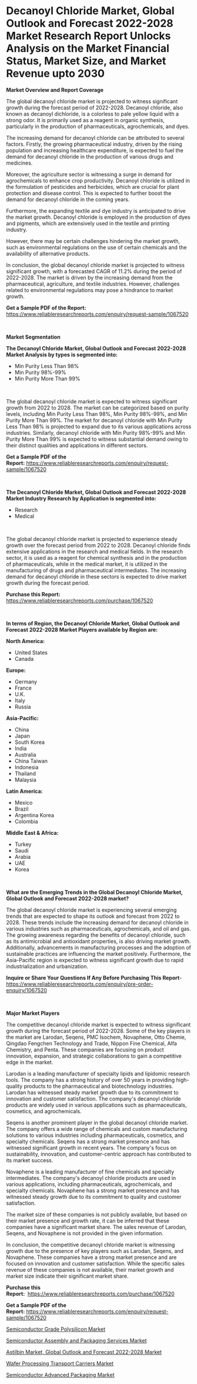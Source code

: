 <p><h1>Decanoyl Chloride Market, Global Outlook and Forecast 2022-2028 Market Research Report Unlocks Analysis on the Market Financial Status, Market Size, and Market Revenue upto 2030</h1></p><p><strong>Market Overview and Report Coverage</strong></p>
<p><p>The global decanoyl chloride market is projected to witness significant growth during the forecast period of 2022-2028. Decanoyl chloride, also known as decanoyl dichloride, is a colorless to pale yellow liquid with a strong odor. It is primarily used as a reagent in organic synthesis, particularly in the production of pharmaceuticals, agrochemicals, and dyes.</p><p>The increasing demand for decanoyl chloride can be attributed to several factors. Firstly, the growing pharmaceutical industry, driven by the rising population and increasing healthcare expenditure, is expected to fuel the demand for decanoyl chloride in the production of various drugs and medicines.</p><p>Moreover, the agriculture sector is witnessing a surge in demand for agrochemicals to enhance crop productivity. Decanoyl chloride is utilized in the formulation of pesticides and herbicides, which are crucial for plant protection and disease control. This is expected to further boost the demand for decanoyl chloride in the coming years.</p><p>Furthermore, the expanding textile and dye industry is anticipated to drive the market growth. Decanoyl chloride is employed in the production of dyes and pigments, which are extensively used in the textile and printing industry.</p><p>However, there may be certain challenges hindering the market growth, such as environmental regulations on the use of certain chemicals and the availability of alternative products.</p><p>In conclusion, the global decanoyl chloride market is projected to witness significant growth, with a forecasted CAGR of 11.2% during the period of 2022-2028. The market is driven by the increasing demand from the pharmaceutical, agriculture, and textile industries. However, challenges related to environmental regulations may pose a hindrance to market growth.</p></p>
<p><strong>Get a Sample PDF of the Report:</strong> <a href="https://www.reliableresearchreports.com/enquiry/request-sample/1067520">https://www.reliableresearchreports.com/enquiry/request-sample/1067520</a></p>
<p>&nbsp;</p>
<p><strong>Market Segmentation</strong></p>
<p><strong>The Decanoyl Chloride Market, Global Outlook and Forecast 2022-2028 Market Analysis by types is segmented into:</strong></p>
<p><ul><li>Min Purity Less Than 98%</li><li>Min Purity 98%-99%</li><li>Min Purity More Than 99%</li></ul></p>
<p>&nbsp;</p>
<p><p>The global decanoyl chloride market is expected to witness significant growth from 2022 to 2028. The market can be categorized based on purity levels, including Min Purity Less Than 98%, Min Purity 98%-99%, and Min Purity More Than 99%. The market for decanoyl chloride with Min Purity Less Than 98% is projected to expand due to its various applications across industries. Similarly, decanoyl chloride with Min Purity 98%-99% and Min Purity More Than 99% is expected to witness substantial demand owing to their distinct qualities and applications in different sectors.</p></p>
<p><strong>Get a Sample PDF of the Report:</strong>&nbsp;<a href="https://www.reliableresearchreports.com/enquiry/request-sample/1067520">https://www.reliableresearchreports.com/enquiry/request-sample/1067520</a></p>
<p>&nbsp;</p>
<p><strong>The Decanoyl Chloride Market, Global Outlook and Forecast 2022-2028 Market Industry Research by Application is segmented into:</strong></p>
<p><ul><li>Research</li><li>Medical</li></ul></p>
<p>&nbsp;</p>
<p><p>The global decanoyl chloride market is projected to experience steady growth over the forecast period from 2022 to 2028. Decanoyl chloride finds extensive applications in the research and medical fields. In the research sector, it is used as a reagent for chemical synthesis and in the production of pharmaceuticals, while in the medical market, it is utilized in the manufacturing of drugs and pharmaceutical intermediates. The increasing demand for decanoyl chloride in these sectors is expected to drive market growth during the forecast period.</p></p>
<p><strong>Purchase this Report:</strong>&nbsp; <a href="https://www.reliableresearchreports.com/purchase/1067520">https://www.reliableresearchreports.com/purchase/1067520</a></p>
<p>&nbsp;</p>
<p><strong>In terms of Region, the Decanoyl Chloride Market, Global Outlook and Forecast 2022-2028 Market Players available by Region are:</strong></p>
<p>
    <p> <strong> North America: </strong>
        <ul>
            <li>United States</li>
            <li>Canada</li>
        </ul>
        </p> 
    <p> <strong> Europe: </strong>
        <ul>
            <li>Germany</li>
            <li>France</li>
            <li>U.K.</li>
            <li>Italy</li>
            <li>Russia</li>
        </ul>
        </p> 
    <p> <strong> Asia-Pacific: </strong>
        <ul>
            <li>China</li>
            <li>Japan</li>
            <li>South Korea</li>
            <li>India</li>
            <li>Australia</li>
            <li>China Taiwan</li>
            <li>Indonesia</li>
            <li>Thailand</li>
            <li>Malaysia</li>
        </ul>
        </p> 
    <p> <strong> Latin America: </strong>
        <ul>
            <li>Mexico</li>
            <li>Brazil</li>
            <li>Argentina Korea</li>
            <li>Colombia</li>
        </ul>
        </p> 
    <p> <strong> Middle East & Africa: </strong>
        <ul>
            <li>Turkey</li>
            <li>Saudi</li>
            <li>Arabia</li>
            <li>UAE</li>
            <li>Korea</li>
        </ul>
    </p>
    </p>
<p>&nbsp;</p>
<p><strong>What are the Emerging Trends in the Global Decanoyl Chloride Market, Global Outlook and Forecast 2022-2028 market?</strong></p>
<p><p>The global decanoyl chloride market is experiencing several emerging trends that are expected to shape its outlook and forecast from 2022 to 2028. These trends include the increasing demand for decanoyl chloride in various industries such as pharmaceuticals, agrochemicals, and oil and gas. The growing awareness regarding the benefits of decanoyl chloride, such as its antimicrobial and antioxidant properties, is also driving market growth. Additionally, advancements in manufacturing processes and the adoption of sustainable practices are influencing the market positively. Furthermore, the Asia-Pacific region is expected to witness significant growth due to rapid industrialization and urbanization.</p></p>
<p><strong>Inquire or Share Your Questions If Any Before Purchasing This Report</strong>- <a href="https://www.reliableresearchreports.com/enquiry/pre-order-enquiry/1067520">https://www.reliableresearchreports.com/enquiry/pre-order-enquiry/1067520</a></p>
<p>&nbsp;</p>
<p><strong>Major Market Players</strong></p>
<p><p>The competitive decanoyl chloride market is expected to witness significant growth during the forecast period of 2022-2028. Some of the key players in the market are Larodan, Seqens, PMC Isochem, Novaphene, Otto Chemie, Qingdao Fengchen Technology and Trade, Nippon Fine Chemical, Alfa Chemistry, and Penta. These companies are focusing on product innovation, expansion, and strategic collaborations to gain a competitive edge in the market.</p><p>Larodan is a leading manufacturer of specialty lipids and lipidomic research tools. The company has a strong history of over 50 years in providing high-quality products to the pharmaceutical and biotechnology industries. Larodan has witnessed steady market growth due to its commitment to innovation and customer satisfaction. The company's decanoyl chloride products are widely used in various applications such as pharmaceuticals, cosmetics, and agrochemicals.</p><p>Seqens is another prominent player in the global decanoyl chloride market. The company offers a wide range of chemicals and custom manufacturing solutions to various industries including pharmaceuticals, cosmetics, and specialty chemicals. Seqens has a strong market presence and has witnessed significant growth in recent years. The company's focus on sustainability, innovation, and customer-centric approach has contributed to its market success.</p><p>Novaphene is a leading manufacturer of fine chemicals and specialty intermediates. The company's decanoyl chloride products are used in various applications, including pharmaceuticals, agrochemicals, and specialty chemicals. Novaphene has a strong market presence and has witnessed steady growth due to its commitment to quality and customer satisfaction.</p><p>The market size of these companies is not publicly available, but based on their market presence and growth rate, it can be inferred that these companies have a significant market share. The sales revenue of Larodan, Seqens, and Novaphene is not provided in the given information.</p><p>In conclusion, the competitive decanoyl chloride market is witnessing growth due to the presence of key players such as Larodan, Seqens, and Novaphene. These companies have a strong market presence and are focused on innovation and customer satisfaction. While the specific sales revenue of these companies is not available, their market growth and market size indicate their significant market share.</p></p>
<p><strong>Purchase this Report:</strong>&nbsp;&nbsp;<a href="https://www.reliableresearchreports.com/purchase/1067520">https://www.reliableresearchreports.com/purchase/1067520</a></p>
<p></p>
<p><strong>Get a Sample PDF of the Report:</strong>&nbsp;<a href="https://www.reliableresearchreports.com/enquiry/request-sample/1067520">https://www.reliableresearchreports.com/enquiry/request-sample/1067520</a></p>
<p><p><a href="https://www.reportprime.com/semiconductor-grade-polysilicon-r5718">Semiconductor Grade Polysilicon Market</a></p><p><a href="https://medium.com/@austynlemke1988/semiconductor-assembly-and-packaging-services-market-size-growth-forecast-2023-2030-fb59b9831594">Semiconductor Assembly and Packaging Services Market</a></p><p><a href="https://github.com/GroverBarry/Market-Research-Report-List-1/blob/main/astilbin-market-global-outlook-and-forecast-2022-2028-market.md">Astilbin Market, Global Outlook and Forecast 2022-2028 Market</a></p><p><a href="https://www.reportprime.com/wafer-processing-transport-carriers-r5717">Wafer Processing Transport Carriers Market</a></p><p><a href="https://medium.com/@caligoldner/semiconductor-advanced-packaging-market-size-growth-forecast-2023-2030-f6da2e02528e">Semiconductor Advanced Packaging Market</a></p></p>